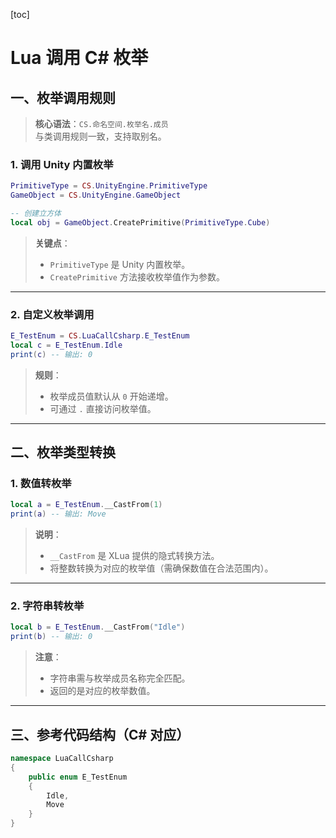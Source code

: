 [toc]

# Lua 调用 C# 枚举

## 一、枚举调用规则

> **核心语法**：`CS.命名空间.枚举名.成员`  
> 与类调用规则一致，支持取别名。

### 1. 调用 Unity 内置枚举
```lua
PrimitiveType = CS.UnityEngine.PrimitiveType
GameObject = CS.UnityEngine.GameObject

-- 创建立方体
local obj = GameObject.CreatePrimitive(PrimitiveType.Cube)
```

> **关键点**：
>
> - `PrimitiveType` 是 Unity 内置枚举。
> - `CreatePrimitive` 方法接收枚举值作为参数。
---

### 2. 自定义枚举调用
```lua
E_TestEnum = CS.LuaCallCsharp.E_TestEnum
local c = E_TestEnum.Idle
print(c) -- 输出: 0
```

> **规则**：
>
> - 枚举成员值默认从 `0` 开始递增。
> - 可通过 `.` 直接访问枚举值。
---

## 二、枚举类型转换

### 1. 数值转枚举
```lua
local a = E_TestEnum.__CastFrom(1)
print(a) -- 输出: Move
```

> **说明**：
>
> - `__CastFrom` 是 XLua 提供的隐式转换方法。
> - 将整数转换为对应的枚举值（需确保数值在合法范围内）。
---

### 2. 字符串转枚举
```lua
local b = E_TestEnum.__CastFrom("Idle")
print(b) -- 输出: 0
```

> **注意**：
>
> - 字符串需与枚举成员名称完全匹配。
> - 返回的是对应的枚举数值。
---

## 三、参考代码结构（C# 对应）

```csharp
namespace LuaCallCsharp
{
    public enum E_TestEnum
    {
        Idle,
        Move
    }
}
```
